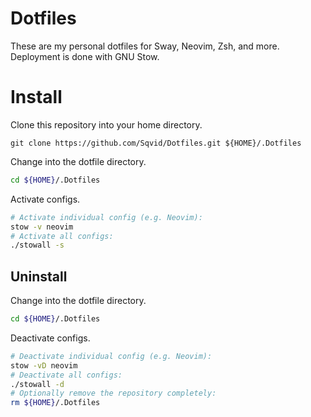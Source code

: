 # Dotfiles

These are my personal dotfiles for Sway, Neovim, Zsh, and more. Deployment is done with GNU Stow.

# Install

Clone this repository into your home directory.
```
git clone https://github.com/Sqvid/Dotfiles.git ${HOME}/.Dotfiles
```
Change into the dotfile directory.
```sh
cd ${HOME}/.Dotfiles
```

Activate configs.
```sh
# Activate individual config (e.g. Neovim):
stow -v neovim
# Activate all configs:
./stowall -s
```

## Uninstall

Change into the dotfile directory.
```sh
cd ${HOME}/.Dotfiles
```

Deactivate configs.
```sh
# Deactivate individual config (e.g. Neovim):
stow -vD neovim
# Deactivate all configs:
./stowall -d
# Optionally remove the repository completely:
rm ${HOME}/.Dotfiles
```
